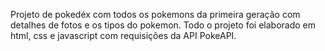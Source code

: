 Projeto de pokedéx com todos os pokemons da primeira geração com detalhes de fotos e os tipos do pokemon. Todo o projeto foi elaborado em html, css e javascript com requisições da API PokeAPI.
